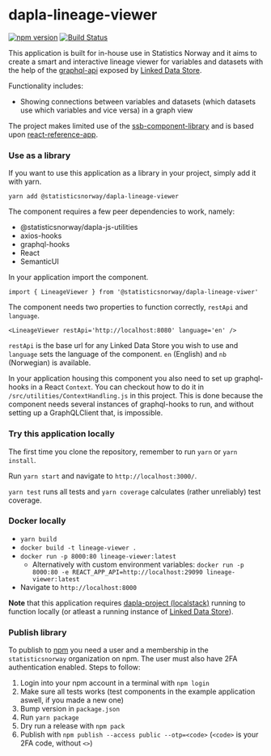 # dapla-lineage-viewer
[![npm version](https://badge.fury.io/js/%40statisticsnorway%2Fdapla-lineage-viewer.svg)](https://badge.fury.io/js/%40statisticsnorway%2Fdapla-lineage-viewer)
[![Build Status](https://dev.azure.com/statisticsnorway/Dapla/_apis/build/status/Frontends/statisticsnorway.dapla-lineage-viewer?branchName=master)](https://dev.azure.com/statisticsnorway/Dapla/_build/latest?definitionId=12&branchName=master)

This application is built for in-house use in Statistics Norway and it aims to create a smart and interactive lineage
viewer for variables and datasets with the help of the 
[graphql-api](https://github.com/statisticsnorway/linked-data-store-documentation/blob/master/docs/graphql-api.adoc) 
exposed by [Linked Data Store](https://github.com/statisticsnorway/linked-data-store-documentation).

Functionality includes:
* Showing connections between variables and datasets (which datasets use which variables and vice versa) in a graph view

The project makes limited use of the [ssb-component-library](https://github.com/statisticsnorway/ssb-component-library)
and is based upon [react-reference-app](https://github.com/statisticsnorway/react-reference-app).

### Use as a library
If you want to use this application as a library in your project, simply add it with yarn.

`yarn add @statisticsnorway/dapla-lineage-viewer`

The component requires a few peer dependencies to work, namely:

* @statisticsnorway/dapla-js-utilities
* axios-hooks
* graphql-hooks
* React
* SemanticUI

In your application import the component.

`import { LineageViewer } from '@statisticsnorway/dapla-lineage-viwer'`

The component needs two properties to function correctly, `restApi` and `language`.

`<LineageViewer restApi='http://localhost:8080' language='en' />`

`restApi` is the base url for any Linked Data Store you wish to use and `language` sets the language of the component.
`en` (English) and `nb` (Norwegian) is available.

In your application housing this component you also need to set up graphql-hooks in a React `Context`.
You can checkout how to do it in `/src/utilities/ContextHandling.js` in this project. This is done because the component
needs several instances of graphql-hooks to run, and without setting up a GraphQLClient that, is impossible.

### Try this application locally
The first time you clone the repository, remember to run `yarn` or `yarn install`.

Run `yarn start` and navigate to `http://localhost:3000/`.

`yarn test` runs all tests and `yarn coverage` calculates (rather unreliably) test coverage.

### Docker locally
* `yarn build`
* `docker build -t lineage-viewer .`
* `docker run -p 8000:80 lineage-viewer:latest`
  * Alternatively with custom environment variables: `docker run -p 8000:80 -e REACT_APP_API=http://localhost:29090 lineage-viewer:latest`
* Navigate to `http://localhost:8000`

**Note** that this application requires [dapla-project (localstack)](https://github.com/statisticsnorway/dapla-project/blob/master/localstack/README.md)
running to function locally (or atleast a running instance of [Linked Data Store](https://github.com/statisticsnorway/linked-data-store-documentation)).

### Publish library
To publish to [npm](https://www.npmjs.com/) you need a user and a membership in the `statisticsnorway` organization on 
npm. The user must also have 2FA authentication enabled. Steps to follow:

1. Login into your npm account in a terminal with `npm login`
2. Make sure all tests works (test components in the example application aswell, if you made a new one)
3. Bump version in `package.json`
4. Run `yarn package`
5. Dry run a release with `npm pack`
6. Publish with `npm publish --access public --otp=<code>` (`<code>` is your 2FA code, without `<>`)

